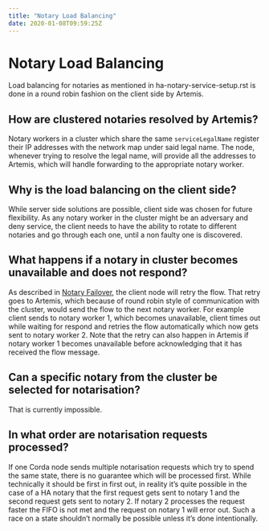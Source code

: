 ```yaml
---
title: "Notary Load Balancing"
date: 2020-01-08T09:59:25Z
---
```



# Notary Load Balancing
Load balancing for notaries as mentioned in ha-notary-service-setup.rst is done in a round robin fashion
            on the client side by Artemis.


## How are clustered notaries resolved by Artemis?
Notary workers in a cluster which share the same `serviceLegalName` register their IP addresses with the network map under said legal name.
                The node, whenever trying to resolve the legal name, will provide all the addresses to Artemis, which will handle forwarding
                to the appropriate notary worker.


## Why is the load balancing on the client side?
While server side solutions are possible, client side was chosen for future flexibility. As any notary worker in the
                cluster might be an adversary and deny service, the client needs to have the ability to rotate to different notaries and go
                through each one, until a non faulty one is discovered.


## What happens if a notary in cluster becomes unavailable and does not respond?
As described in [Notary Failover](notary-failover.md), the client node will retry the flow. That retry goes to Artemis, which because of round
                robin style of communication with the cluster, would send the flow to the next notary worker. For example client sends to notary worker 1, which
                becomes unavailable, client times out while waiting for respond and retries the flow automatically which now gets sent to notary worker 2. Note that
                the retry can also happen in Artemis if notary worker 1 becomes unavailable before acknowledging that it has received the flow message.


## Can a specific notary from the cluster be selected for notarisation?
That is currently impossible.


## In what order are notarisation requests processed?
If one Corda node sends multiple notarisation requests which try to spend the same state, there is no guarantee which will be processed first.
                While technically it should be first in first out, in reality it’s quite possible in the case of a HA notary that the first request gets sent
                to notary 1 and the second request gets sent to notary 2. If notary 2 processes the request faster the FIFO is not met and the request on notary
                1 will error out. Such a race on a state shouldn’t normally be possible unless it’s done intentionally.


